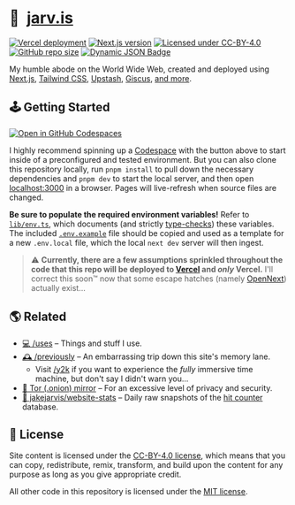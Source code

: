 # 🏡&nbsp;&nbsp;[jarv.is](https://jarv.is/)

[![Vercel deployment](https://img.shields.io/github/deployments/jakejarvis/jarv.is/production?label=vercel&logo=vercel&logoColor=white)](https://vercel.com/deployments/jarv.is)
[![Next.js version](https://img.shields.io/github/package-json/dependency-version/jakejarvis/jarv.is/next/main?color=ff4088&label=next.js&logo=nextdotjs&logoColor=white)](https://nextjs.org/)
[![Licensed under CC-BY-4.0](https://img.shields.io/badge/license-CC--BY--4.0-fb7828?logo=creative-commons&logoColor=white)](LICENSE)
[![GitHub repo size](https://img.shields.io/github/repo-size/jakejarvis/jarv.is?color=009cdf&label=repo%20size&logo=git&logoColor=white)](https://github.com/jakejarvis/jarv.is)
[![Dynamic JSON Badge](https://img.shields.io/badge/dynamic/json?url=https%3A%2F%2Fjarv.is%2Fapi%2Fhits&query=%24.total.hits&logo=googleanalytics&logoColor=white&label=hits&color=salmon&cacheSeconds=1800)](https://jarv.is/api/hits)

My humble abode on the World Wide Web, created and deployed using [Next.js](https://nextjs.org/), [Tailwind CSS](https://github.com/user-attachments/assets/dfe99976-c73d-46f1-8a50-f26338463ad8), [Upstash](https://upstash.com/), [Giscus](https://giscus.app/), [and more](https://jarv.is/humans.txt).

## 🕹️ Getting Started

[![Open in GitHub Codespaces](https://github.com/codespaces/badge.svg)](https://codespaces.new/jakejarvis/jarv.is)

I highly recommend spinning up a [Codespace](https://github.com/features/codespaces) with the button above to start inside of a preconfigured and tested environment. But you can also clone this repository locally, run `pnpm install` to pull down the necessary dependencies and `pnpm dev` to start the local server, and then open [localhost:3000](http://localhost:3000/) in a browser. Pages will live-refresh when source files are changed.

**Be sure to populate the required environment variables!** Refer to [`lib/env.ts`](lib/env.ts), which documents (and strictly [type-checks](https://env.t3.gg/docs/introduction)) these variables. The included [`.env.example`](.env.example) file should be copied and used as a template for a new `.env.local` file, which the local `next dev` server will then ingest.

> ⚠️ **Currently, there are a few assumptions sprinkled throughout the code that this repo will be deployed to [Vercel](https://nextjs.org/docs/app/building-your-application/deploying#managed-nextjs-with-vercel) and _only_ Vercel.** I'll correct this soon™ now that some escape hatches (namely [OpenNext](https://opennext.js.org/)) actually exist...

## 🌎 Related

- [💻 /uses](https://jarv.is/uses) – Things and stuff I use.
- [🕰️ /previously](https://jarv.is/previously) – An embarrassing trip down this site's memory lane.
  - Visit [/y2k](https://jarv.is/y2k) if you want to experience the _fully_ immersive time machine, but don't say I didn't warn you...
- [🧅 Tor (.onion) mirror](http://jarvis2i2vp4j4tbxjogsnqdemnte5xhzyi7hziiyzxwge3hzmh57zad.onion/) – For an excessive level of privacy and security.
- [🧮 jakejarvis/website-stats](https://github.com/jakejarvis/website-stats) – Daily raw snapshots of the [hit counter](app/api/hits/route.ts) database.

## 📜 License

Site content is licensed under the [CC-BY-4.0 license](LICENSE), which means that you can copy, redistribute, remix, transform, and build upon the content for any purpose as long as you give appropriate credit.

All other code in this repository is licensed under the [MIT license](LICENSE-CODE).
